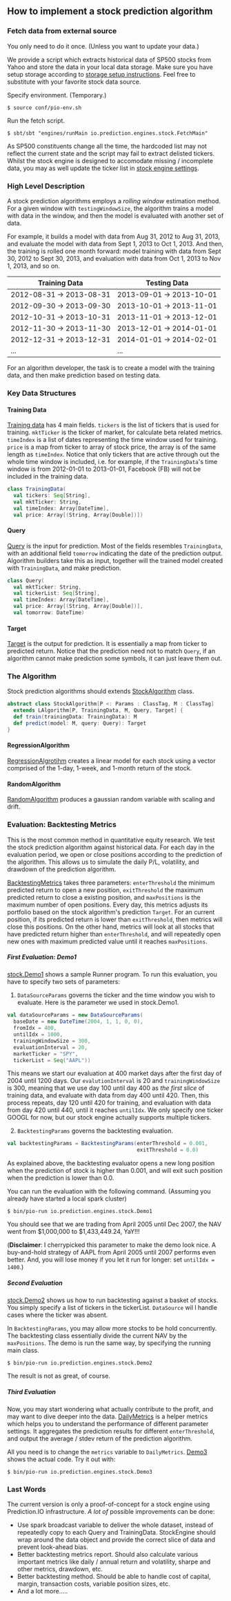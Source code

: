 ## How to implement a stock prediction algorithm

### Fetch data from external source
You only need to do it once. (Unless you want to update your data.)

We provide a script which extracts historical data of SP500 stocks from Yahoo and store the data
in your local data storage. Make sure you have setup storage according to
[storage setup instructions](/README.md). Feel free to substitute with your
favorite stock data source.

Specify environment. (Temporary.)
```
$ source conf/pio-env.sh
```

Run the fetch script.
```
$ sbt/sbt "engines/runMain io.prediction.engines.stock.FetchMain"
```
As SP500 constituents change all the time, the hardcoded list may not reflect
the current state and the script may fail to extract delisted tickers. Whilst
the stock engine is designed to accomodate missing / incomplete data, you may as
well update the ticker list in [stock engine
settings](/engines/src/main/scala/stock/Settings.scala).

### High Level Description
A stock prediction algorithms employs a *rolling window* estimation method. For a given window with `testingWindowSize`, the algorithm trains a model with data in the window, and then the model is evaluated with another set of data.

For example, it builds a model with data from Aug 31, 2012 to Aug 31, 2013, and evaluate the model with data from Sept 1, 2013 to Oct 1, 2013. And then, the training is rolled one month forward: model training with data from Sept 30, 2012 to Sept 30, 2013, and evaluation with data from Oct 1, 2013 to Nov 1, 2013, and so on.

Training Data | Testing Data
--------------|-------------
2012-08-31 -> 2013-08-31 | 2013-09-01 -> 2013-10-01
2012-09-30 -> 2013-09-30 | 2013-10-01 -> 2013-11-01
2012-10-31 -> 2013-10-31 | 2013-11-01 -> 2013-12-01
2012-11-30 -> 2013-11-30 | 2013-12-01 -> 2014-01-01
2012-12-31 -> 2013-12-31 | 2014-01-01 -> 2014-02-01
... | ...

For an algorithm developer, the task is to create a model with the training data, and then make prediction based on testing data.

### Key Data Structures

#### Training Data
[Training data](Data.scala) has 4 main fields. `tickers` is the list of tickers that is used for training. `mktTicker` is the ticker of market, for calculate beta related metrics. `timeIndex` is a list of dates representing the time window used for training. `price` is a map from ticker to array of stock price, the array is of the same length as `timeIndex`. Notice that only tickers that are active through out the whole time window is included, i.e. for example, if the `TrainingData`'s time window is from 2012-01-01 to 2013-01-01, Facebook (FB) will not be included in the training data.

```scala
class TrainingData(
  val tickers: Seq[String],
  val mktTicker: String,
  val timeIndex: Array[DateTime],
  val price: Array[(String, Array[Double])])
```

#### Query
[Query](Data.scala) is the input for prediction. Most of the fields resembles `TrainingData`, with an additional field `tomorrow` indicating the date of the prediction output. Algorithm builders take this as input, together will the trained model created with `TrainingData`, and make prediction.

```scala
class Query(
  val mktTicker: String,
  val tickerList: Seq[String],
  val timeIndex: Array[DateTime],
  val price: Array[(String, Array[Double])],
  val tomorrow: DateTime)
```

#### Target
[Target](Data.scala) is the output for prediction. It is essentially a map from ticker to predicted return. Notice that the prediction need not to match `Query`, if an algorithm cannot make prediction some symbols, it can just leave them out.

### The Algorithm
Stock prediction algorithms should extends [StockAlgorithm](Stock.scala) class.

```scala
abstract class StockAlgorithm[P <: Params : ClassTag, M : ClassTag]
  extends LAlgorithm[P, TrainingData, M, Query, Target] {
  def train(trainingData: TrainingData): M
  def predict(model: M, query: Query): Target
}
```

#### RegressionAlgorithm
[RegressionAlgrotihm](RegressionAlgorithm.scala) creates a linear model for each stock using a vector comprised of the 1-day, 1-week, and 1-month return of the stock.

#### RandomAlgorithm
[RandomAlgorithm](RandomAlgorithm.scala) produces a gaussian random variable with scaling and drift.

### Evaluation: Backtesting Metrics
This is the most common method in quantitative equity research. We test the stock prediction algorithm against historical data. For each day in the evaluation period, we open or close positions according to the prediction of the algorithm. This allows us to simulate the daily P/L, volatility, and drawdown of the prediction algorithm.

[BacktestingMetrics](BacktestingMetrics.scala) takes three parameters: `enterThreshold` the minimum predicted return to open a new position, `exitThreshold` the maximum predicted return to close a existing position, and `maxPositions` is the maximum number of open positions.
Every day, this metrics adjusts its portfolio based on the stock algorithm's prediction `Target`. For an current position, if its predicted return is lower than `exitThreshold`, then metrics will close this positions. On the other hand, metrics will look at all stocks that have predicted return higher than `enterThreshold`, and will repeatedly open new ones with maximum predicted value until it reaches `maxPositions`.

##### First Evaluation: Demo1
[stock.Demo1](Demo1.scala) shows a sample Runner program. To run this evaluation, you have to specify two sets of parameters:

1. `DataSourceParams` governs the ticker and the time window you wish to evaluate. Here is the parameter we used in stock.Demo1.
```scala
val dataSourceParams = new DataSourceParams(
  baseDate = new DateTime(2004, 1, 1, 0, 0),
  fromIdx = 400,
  untilIdx = 1000,
  trainingWindowSize = 300,
  evaluationInterval = 20,
  marketTicker = "SPY",
  tickerList = Seq("AAPL"))
```
This means we start our evaluation at 400 market days after the first day of 2004 until 1200 days. Our `evalutionInterval` is 20 and `trainingWindowSize` is 300, meaning that we use day 100 until day 400 as *the first slice* of training data, and evaluate with data from day 400 until 420.
Then, this process repeats, day 120 until 420 for training, and evaluation with data from day 420 until 440, until it reaches `untilIdx`. We only specify one ticker GOOGL for now, but our stock engine actually supports multiple tickers.

2. `BacktestingParams` governs the backtesting evaluation.
```scala
val backtestingParams = BacktestingParams(enterThreshold = 0.001,
                                          exitThreshold = 0.0)
```
As explained above, the backtesting evaluator opens a new long position when the prediction of stock is higher than 0.001, and will exit such position when the prediction is lower than 0.0.

You can run the evaluation with the following command. (Assuming you already have started a local spark cluster)
```
$ bin/pio-run io.prediction.engines.stock.Demo1
```

You should see that we are trading from April 2005 until Dec 2007, the NAV went from $1,000,000 to $1,433,449.24, YaY!!!

(**Disclaimer**: I cherrypicked this parameter to make the demo look nice. A buy-and-hold strategy of AAPL from April 2005 until 2007 performs even better. And, you will lose money if you let it run for longer: set `untilIdx = 1400`.)

##### Second Evaluation
[stock.Demo2](Demo2.scala) shows us how to run backtesting against a basket of stocks. You simply specify a list of tickers in the tickerList. `DataSource` wil l handle cases where the ticker was absent.

In `BacktestingParams`, you may allow more stocks to be hold concurrently. The backtesting class essentially divide the current NAV by the `maxPositions`. The demo is run the same way, by specifying the running main class.
```
$ bin/pio-run io.prediction.engines.stock.Demo2
```

The result is not as great, of course.

##### Third Evaluation
Now, you may start wondering what actually contribute to the profit, and may want to dive deeper into the data. [DailyMetrics](DailyMetrics.scala) is a helper metrics which helps you to understand the performance of different parameter settings. It aggregates the prediction results for different `enterThreshold`, and output the average / stdev return of the prediction algorithm.

All you need is to change the `metrics` variable to `DailyMetrics`. [Demo3](Demo3.scala) shows the actual code. Try it out with:
```
$ bin/pio-run io.prediction.engines.stock.Demo3
```

### Last Words
The current version is only a proof-of-concept for a stock engine using Prediction.IO infrastructure. *A lot of* possible improvements can be done:
- Use spark broadcast variable to deliver the whole dataset, instead of repeatedly copy to each Query and TrainingData. StockEngine should wrap around the data object and provide the correct slice of data and prevent look-ahead bias.
- Better backtesting metrics report. Should also calculate various important metrics like daily / annual return and volatility, sharpe and other metrics, drawdown, etc.
- Better backtesting method. Should be able to handle cost of capital, margin, transaction costs, variable position sizes, etc.
- And a lot more.....
